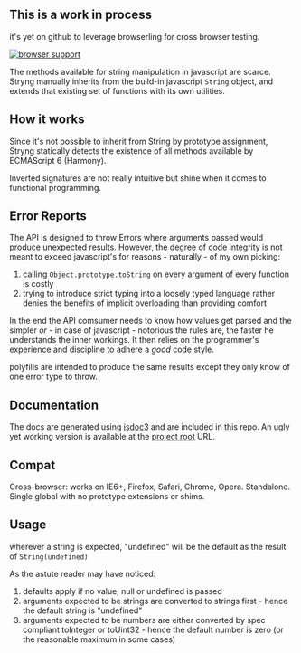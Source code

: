 
This is a work in process
-------------------------
it's yet on github to leverage browserling for cross browser testing.

[![browser support](https://ci.testling.com/espretto/stryng.png)](https://ci.testling.com/espretto/Stryng)

The methods available for string manipulation in javascript are scarce. Stryng manually inherits from the build-in javascript `String` object, and extends that existing set of functions with its own utilities.


How it works
------------
Since it's not possible to inherit from String by
prototype assignment, Stryng statically detects the existence of all methods available by ECMAScript 6 (Harmony).


Inverted signatures are not really intuitive but shine when it comes to
functional programming.

Error Reports
-------------

The API is designed to throw Errors where arguments passed would produce unexpected results.
However, the degree of code integrity is not meant to exceed javascript's for reasons - naturally - of my own picking:

1. calling `Object.prototype.toString` on every argument of every function is costly
2. trying to introduce strict typing into a loosely typed language
   rather denies the benefits of implicit overloading than providing comfort

In the end the API comsumer needs to know how values get parsed and the simpler
*or* - in case of javascript - notorious the rules are, the faster he understands the inner workings.
It then relies on the programmer's experience and discipline to adhere a *good* code style.

polyfills are intended to produce the same results except they only know of one error type to throw.

Documentation
-------------

The docs are generated using [jsdoc3](https://github.com/jsdoc3/jsdoc) and are included in this repo.
An ugly yet working version is available at the [project root](http://espretto.github.io/Stryng/) URL.

Compat
------
Cross-browser: works on IE6+, Firefox, Safari, Chrome, Opera.
Standalone. Single global with no prototype extensions or shims.

Usage
-----

wherever a string is expected, "undefined" will be the default as the result of `String(undefined)`

As the astute reader may have noticed:
1. defaults apply if no value, null or undefined is passed
2. arguments expected to be strings are converted to strings first - hence the default string is "undefined"
3. arguments expected to be numbers are either converted by spec compliant toInteger or toUint32 - hence the default number is zero (or the reasonable maximum in some cases)